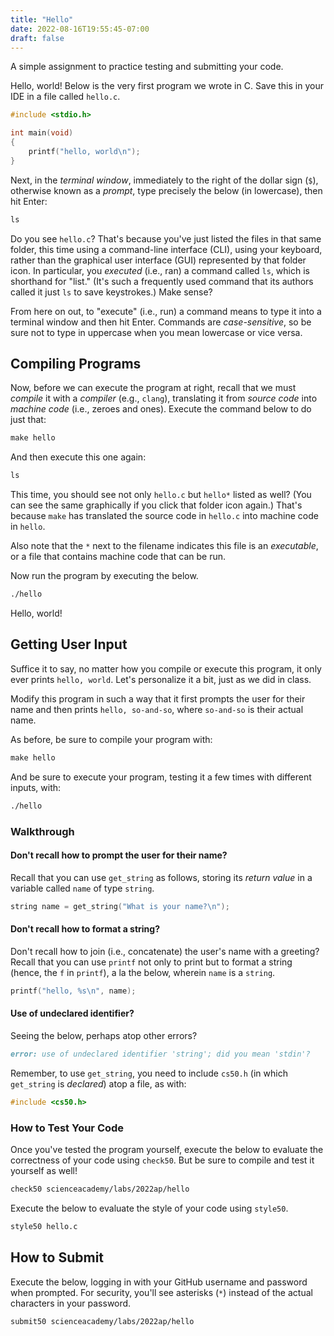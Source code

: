 ```yaml
---
title: "Hello"
date: 2022-08-16T19:55:45-07:00
draft: false
---
```


A simple assignment to practice testing and submitting your code.

<!--more-->

Hello, world! Below is the very first program we wrote in C. Save this in your IDE in a file called `hello.c`.

```c
#include <stdio.h>

int main(void)
{
    printf("hello, world\n");
}
```

Next, in the *terminal window*, immediately to the right of the dollar sign (`$`), otherwise known as a *prompt*, type precisely the below (in lowercase), then hit Enter:

```md
ls
```

Do you see `hello.c`? That's because you've just listed the files in that same folder, this time using a command-line interface (CLI), using your keyboard, rather than the graphical user interface (GUI) represented by that folder icon. In particular, you *executed* (i.e., ran) a command called `ls`, which is shorthand for "list." (It's such a frequently used command that its authors called it just `ls` to save keystrokes.) Make sense?

From here on out, to "execute" (i.e., run) a command means to type it into a terminal window and then hit Enter. Commands are *case-sensitive*, so be sure not to type in uppercase when you mean lowercase or vice versa.

## Compiling Programs

Now, before we can execute the program at right, recall that we must *compile* it with a *compiler* (e.g., `clang`), translating it from *source code* into *machine code* (i.e., zeroes and ones). Execute the command below to do just that:

```md
make hello
```

And then execute this one again:

```md
ls
```

This time, you should see not only `hello.c` but `hello*` listed as well? (You can see the same graphically if you click that folder icon again.) That's because `make` has translated the source code in `hello.c` into machine code in `hello`.

Also note that the `*` next to the filename indicates this file is an *executable*, or a file that contains machine code that can be run.

Now run the program by executing the below.

```md
./hello
```

Hello, world!

## Getting User Input

Suffice it to say, no matter how you compile or execute this program, it only ever prints `hello, world`. Let's personalize it a bit, just as we did in class.

Modify this program in such a way that it first prompts the user for their name and then prints `hello, so-and-so`, where `so-and-so` is their actual name.

As before, be sure to compile your program with:

```md
make hello
```

And be sure to execute your program, testing it a few times with different inputs, with:

```md
./hello
```

### Walkthrough

#### Don't recall how to prompt the user for their name?

Recall that you can use `get_string` as follows, storing its *return value* in a variable called `name` of type `string`.

```c
string name = get_string("What is your name?\n");
```

#### Don't recall how to format a string?

Don't recall how to join (i.e., concatenate) the user's name with a greeting? Recall that you can use `printf` not only to print but to format a string (hence, the `f` in `printf`), a la the below, wherein `name` is a `string`.

```c
printf("hello, %s\n", name);
```

#### Use of undeclared identifier?

Seeing the below, perhaps atop other errors?

```md
error: use of undeclared identifier 'string'; did you mean 'stdin'?
```

Remember, to use `get_string`, you need to include `cs50.h` (in which `get_string` is *declared*) atop a file, as with:

```c
#include <cs50.h>
```

### How to Test Your Code

Once you've tested the program yourself, execute the below to evaluate the correctness of your code using `check50`. But be sure to compile and test it yourself as well!

```md
check50 scienceacademy/labs/2022ap/hello
```

Execute the below to evaluate the style of your code using `style50`.

```md
style50 hello.c
```

## How to Submit

Execute the below, logging in with your GitHub username and password when prompted. For security, you'll see asterisks (`*`) instead of the actual characters in your password.

```md
submit50 scienceacademy/labs/2022ap/hello
```